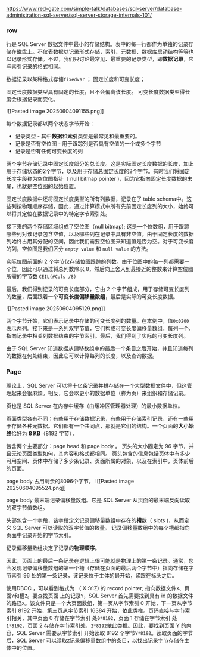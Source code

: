 https://www.red-gate.com/simple-talk/databases/sql-server/database-administration-sql-server/sql-server-storage-internals-101/


### row

行是 SQL Server 数据文件中最小的存储结构。表中的每一行都作为单独的记录存储在磁盘上。不仅表数据以记录形式存储，索引、元数据、数据库启动结构等等也以记录形式存储。不过，我们只讨论最常见、最重要的记录类型，即**数据记录**，它与索引记录的格式相同。


数据记录以某种格式存储`fixedvar` ； 固定长度和可变长度；

固定长度数据类型具有固定的长度，且不会偏离该长度。
可变长度数据类型得长度会根据记录而变化。


![[Pasted image 20250604091155.png]]

每个数据记录都以两个状态字节开始：
- 记录类型 - 其中**数据**和**索引**类型是最常见和最重要的。
- 记录是否有空位图 - 用于跟踪列是否具有空值的一个或多个字节
- 记录是否有任何可变长度的列

两个字节存储记录中固定长度部分的总长度。这是实际固定长度数据的长度，加上用于存储状态的2个字节，以及用于存储总固定长度的2个字节。有时我们将固定长度字段称为空位图指针（ null bitmap pointer )，因为它指向固定长度数据的末尾，也就是空位图的起始位置。

固定长度数据中还将固定长度类型的所有列数据，记录在了 table schema中。这些列按物理顺序存储，因此，通过计算模式中所有先前固定长度列的大小，始终可以将其定位在数据记录中的特定字节索引处。

接下来的两个存储区域组成了空位图（null bitmap); 这是一个位数组，用于跟踪哪些列对该记录包含空值，以及哪些列在记录中具有非空值。由于固定长度的数据列始终占用其分配的空间，因此我们需要空位图来知道值是否为空。对于可变长度的列，空位图是我们区分 `empty value` 和 `null value` 的方法。

实际位图前面的 2 个字节仅存储位图跟踪的列数。由于位图中的每一列都需要一个位，因此可以通过将总列数除以 8，然后向上舍入到最接近的整数来计算空位图所需的字节数 `CEIL(#Cols /8)`

最后，我们得到记录的可变长度部分，它由 2 个字节组成，用于存储可变长度列的数量，后面跟着一个**可变长度偏移量数组**，最后是实际的可变长度数据。

![[Pasted image 20250604095129.png]]

两个字节开始，它们表示记录中存储的可变长度列的数量。在本例中，值`0x0200`表示两列。接下来是一系列双字节值，它们构成可变长度偏移量数组，每列一个，指向记录中相关列数据结束的字节索引。最后，我们得到了实际的可变长度列。

由于 SQL Server 知道数据从偏移数组中的最后一个条目之后开始，并且知道每列的数据在何处结束，因此它可以计算每列的长度，以及查询数据。


### Page

理论上，SQL Server 可以将十亿条记录并排存储在一个大型数据文件中，但这管理起来会很麻烦。相反，它会以更小的数据单位（称为页）来组织和存储记录。

页也是 SQL Server 在内存中缓存（由缓冲区管理器处理）的最小数据单位。

页面类型各有不同；有些用于存储数据记录，有些用于存储索引记录，还有一些用于存储各种元数据。它们都有一个共同点，那就是它们的结构。一个页面的**大小始终**恰好为 **8 KB**（8192 字节），

包含两个主要部分：page head 和 page body 。
页头的大小固定为 96 字节，并且无论页面类型如何，其内容和格式都相同。
页头包含的信息包括页体中有多少可用空间、页体中存储了多少条记录、页面所属的对象，以及在索引中，页体前后的页面。

page body 占用剩余的8096个字节。
![[Pasted image 20250604095524.png]]

page body 最末端记录偏移量数组。它是 SQL Server 从页面的最末端反向读取的双字节值数组。

头部包含一个字段，该字段定义记录偏移量数组中存在的**槽**数（ slots )，从而定义 SQL Server 可以读取的双字节值的数量。 记录偏移量数组中的每个槽都指向页面中记录开始的字节索引。

记录偏移量数组决定了记录的**物理顺序**。

因此，页面上的最后一条记录在逻辑上很可能就是物理上的第一条记录。通常，您会发现记录偏移量数组的第一个槽（存储在页面的最后两个字节中）指向存储在字节索引 96 处的第一条记录，该记录位于主体的最开始，紧跟在标头之后。


使用DBCC ，可以看到格式为 （ X :Y:Z) 的 record pointer;
指向数据文件`X`、页面`Y`和槽`Z`。要查找页面 上的记录`Y`，SQL Server 首先需要找到具有 id 的数据文件的路径`X`。该文件只是一个大页面数组，第一页从字节索引 0 开始，下一页从字节索引 8192 开始，第三页从字节索引 16384 开始，依此类推。页码直接与字节索引相关，其中页面 0 存储在字节索引 处`0*8192`，页面 1 存储在字节索引 处`1*8192`，页面 2 存储在字节索引处，`2*8192`依此类推。因此，要找到页面 Y 的内容，SQL Server 需要从字节索引 开始读取 8192 个字节`Y*8192`。读取页面的字节后，SQL Server 可以读取`Z`记录偏移量数组中的条目，以找出记录字节存储在主体中的位置。